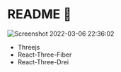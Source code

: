 # README 📖

![Screenshot 2022-03-06 22:36:02](https://user-images.githubusercontent.com/72122026/156933735-0244a678-9328-4a00-9313-52089063cb61.png)

- Threejs
- React-Three-Fiber
- React-Three-Drei
